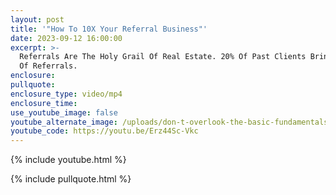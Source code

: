 ```yaml
---
layout: post
title: '"How To 10X Your Referral Business"'
date: 2023-09-12 16:00:00
excerpt: >-
  Referrals Are The Holy Grail Of Real Estate. 20% Of Past Clients Bring You 80%
  Of Referrals.
enclosure:
pullquote:
enclosure_type: video/mp4
enclosure_time:
use_youtube_image: false
youtube_alternate_image: /uploads/don-t-overlook-the-basic-fundamentals.jpeg
youtube_code: https://youtu.be/Erz44Sc-Vkc
---
```

{% include youtube.html %}

{% include pullquote.html %}
